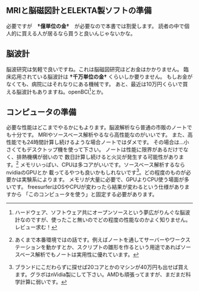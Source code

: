 
## MRIと脳磁図計とELEKTA製ソフトの準備

必要ですが　**†億単位の金†**　が必要なので本書では割愛します。
読者の中で個人的に買える人が居るなら買うと良いんじゃないかな。

## 脳波計

脳波研究は気軽で良いですね。これは脳磁図研究ほどお金はかかりません。
臨床応用されている脳波計は **†千万単位の金†** くらいしか要りません。
もしお金がなくても、病院にはそれなりにある機械です。
あと、最近は10万円くらいで買える脳波計もありますね。openBCI[^openbci]とか。

[^openbci]:ハードウェア、ソフトウェア共にオープンソースという夢広がりんぐな脳波計なのですが、使ったこと無いのでどの程度の性能なのかよく知りません。レビュー求む！

## コンピュータの準備

必要な性能はどこまでやるかにもよります。脳波解析なら普通の市販のノートでも十分です。
MRIやソースベース解析やるなら高性能なのがいいです。
また、高性能でも24時間計算し続けるような場合ノートではダメです。
その場合は…小さくてもデスクトップ機を使って下さい。
ノートは性能に限界があるだけでなく、排熱機構が弱いので
数日計算し続けると火災が発生する可能性があります。[^note]
メモリいっぱい、CPUは多コアがいいです。ソースベース解析するならnvidiaのGPUとか
載ってるやつも良いかもしれないです[^nedan]。どの程度のものが必要かは実験系によります。
メモリが大量に必要で、GPUよりCPU使う場面が多いです。
freesurferはOSやCPUが変わったら結果が変わるという仕様がありますから
「このコンピュータを使う」と固定する必要があります。

[^note]:あくまで本番環境ではの話です。例えばノートを通してサーバーやワークステーションを動かすとか、スクリプトの雛形を作るという用途であればソースベース解析でもノートは実用性に優れています。

[^nedan]:ブランドにこだわらずに探せば20コアとかのマシンが40万円も出せば買えます。グラボはnVidia製にして下さい。AMDも頑張ってますが、まだまだ科学計算に弱いです。
